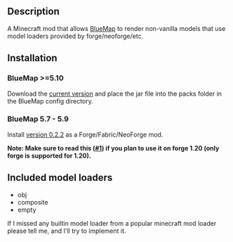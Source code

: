 ## Description
A Minecraft mod that allows [BlueMap](https://github.com/BlueMap-Minecraft/BlueMap) to render non-vanilla models that use model loaders provided by forge/neoforge/etc.

## Installation

### BlueMap >=5.10
Download the [current version](https://github.com/Uiniel/BlueMapModelLoaders/releases/latest) and place the jar file into the packs folder in the BlueMap config directory.

### BlueMap 5.7 - 5.9
Install [version 0.2.2](https://github.com/Uiniel/BlueMapModelLoaders/releases/tag/v0.2.2) as a Forge/Fabric/NeoForge mod.

**Note: Make sure to read this ([#1](https://github.com/Uiniel/BlueMapModelLoaders/issues/1#issuecomment-3109576304)) if you plan to use it on forge 1.20 (only forge is supported for 1.20).**

## Included model loaders
- obj
- composite
- empty

If I missed any builtin model loader from a popular minecraft mod loader please tell me, and I'll try to implement it.
